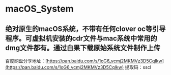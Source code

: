 # macOS_System

## 绝对原生的macOS系统，不带有任何clover oc等引导程序。可虚拟机安装的cdr文件与mac系统中常用的dmg文件都有。通过白果下载原始系统文件制作上传

百度网盘分享地址：[https://pan.baidu.com/s/1oG6_vcmj2MKMVz3D5CqIkw](https://pan.baidu.com/s/1oG6_vcmj2MKMVz3D5CqIkw) 提取码：sscl 

